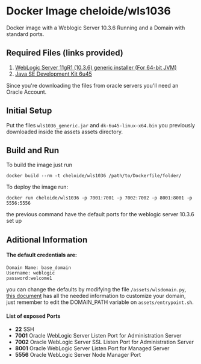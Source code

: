 # Docker Image cheloide/wls1036

Docker image with a Weblogic Server 10.3.6 Running and a Domain with standard ports.

Required Files (links provided)
------

1. [WebLogic Server 11gR1 (10.3.6) generic installer (For 64-bit JVM)](http://download.oracle.com/otn/nt/middleware/11g/wls/1036/wls1036_generic.jar)
1. [Java SE Development Kit 6u45](http://download.oracle.com/otn/java/jdk/6u45-b06/jdk-6u45-linux-x64.bin)

Since you're downloading the files from oracle servers you'll need an Oracle Account.

Initial Setup
------

Put the files `wls1036_generic.jar`  and `dk-6u45-linux-x64.bin` you previously downloaded inside the assets assets directory.


Build and Run
------

To build the image just run

```
docker build --rm -t cheloide/wls1036 /path/to/Dockerfile/folder/
```

To deploy the image run:
```
docker run cheloide/wls1036 -p 7001:7001 -p 7002:7002 -p 8001:8001 -p 5556:5556
```
the previous command have the default ports for the weblogic server 10.3.6 set up


Aditional Information
------

#### The default credentials are:
```
Domain Name: base_domain
Username: weblogic
password:welcome1
```

you can change the defaults by modifying the file `/assets/wlsdomain.py`, [this document](https://docs.oracle.com/middleware/1221/wls/WLSTG/domains.htm#WLSTG157)  has all the needed information to customize your domain, just remember to edit the DOMAIN_PATH variable on `assets/entrypoint.sh`.

#### List of exposed Ports

- **22** SSH
- **7001** Oracle WebLogic Server Listen Port for Administration Server
- **7002** Oracle WebLogic Server SSL Listen Port for Administration Server
- **8001** Oracle WebLogic Server Listen Port for Managed Server
- **5556** Oracle WebLogic Server Node Manager Port
